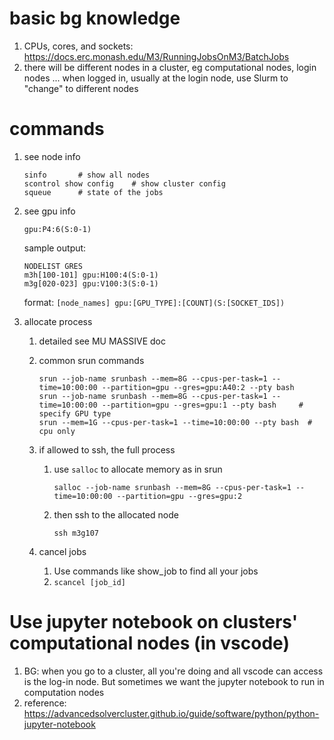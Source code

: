 # basic bg knowledge
1. CPUs, cores, and sockets:
https://docs.erc.monash.edu/M3/RunningJobsOnM3/BatchJobs 
1. there will be different nodes in a cluster, eg computational nodes, login nodes ... when logged in, usually at the login node, use Slurm to "change" to different nodes

# commands
1. see node info
    ```
    sinfo       # show all nodes
    scontrol show config    # show cluster config
    squeue      # state of the jobs
    ```
2. see gpu info
    ```
    gpu:P4:6(S:0-1)
    ```

    sample output:
    ```
    NODELIST GRES
    m3h[100-101] gpu:H100:4(S:0-1)
    m3g[020-023] gpu:V100:3(S:0-1)
    ```

    format: `[node_names] gpu:[GPU_TYPE]:[COUNT](S:[SOCKET_IDS])`

3. allocate process
    1. detailed see MU MASSIVE doc
    2. common srun commands
        ```
        srun --job-name srunbash --mem=8G --cpus-per-task=1 --time=10:00:00 --partition=gpu --gres=gpu:A40:2 --pty bash
        srun --job-name srunbash --mem=8G --cpus-per-task=1 --time=10:00:00 --partition=gpu --gres=gpu:1 --pty bash		# specify GPU type
        srun --mem=1G --cpus-per-task=1 --time=10:00:00 --pty bash  # cpu only
        ```
    3. if allowed to ssh, the full process
        1. use `salloc` to allocate memory as in srun
            ```
            salloc --job-name srunbash --mem=8G --cpus-per-task=1 --time=10:00:00 --partition=gpu --gres=gpu:2
            ```
        2. then ssh to the allocated node
            ```
            ssh m3g107
            ```

    4. cancel jobs
        1. Use commands like show_job to find all your jobs
        2. `scancel [job_id]`

# Use jupyter notebook on clusters' computational nodes (in vscode)
1. BG: when you go to a cluster, all you're doing and all vscode can access is the log-in node. But sometimes we want the jupyter notebook to run in computation nodes
1. reference: https://advancedsolvercluster.github.io/guide/software/python/python-jupyter-notebook